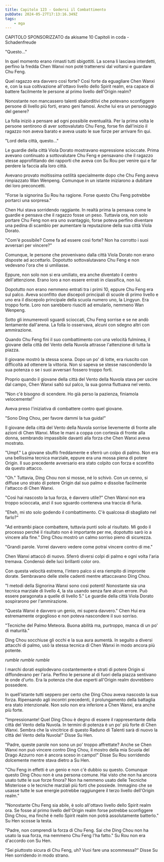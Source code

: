 ```yaml
---
title: Capitolo 123 - Godersi il Combattimento
pubDate: 2024-05-27T17:13:16.349Z
tags:
    - mga
---
```



CAPITOLO SPONSORIZZATO da akisame
10 Capitoli in coda
-Schadenfreude


"Questo..."


In quel momento erano rimasti tutti sbigottiti. La scena li lasciava interdetti, perfino la fredda Chen Wanxi non poté trattenersi dal voltarsi e guardare Chu Feng.


Quel ragazzo era davvero così forte? Così forte da eguagliare Chen Wanxi e, con la sua coltivazione all'ottavo livello dello Spirit realm, era capace di battere facilmente le persone al primo livello dell'Origin realm?


Nonostante non mancassero talenti sbalorditivi che potevano sconfiggere persone di livello più forti, erano geni famosi. Anche lui era un personaggio del genere?


La folla iniziò a pensare ad ogni possibile eventualità. Per la prima volta le persone sentirono di aver sottovalutato Chu Feng, forse fin dall'inizio il ragazzo non aveva barato e aveva usato le sue forze per arrivare fin qui.


"Lord della città, questo..."


Le guardie della città Viola Dorato mostravano espressione scioccate. Prima avevano continuato a sottovalutare Chu Feng e pensavano che il ragazzo stesse approfittando dei rapporti che aveva con Su Rou per venire qui e far perdere la faccia alla loro città.


Avevano provato moltissima ostilità specialmente dopo che Chu Feng aveva rimpiazzato Wan Wenpeng. Comunque in un istante iniziarono a dubitare dei loro preconcetti.


"Forse la signorina Su Rou ha ragione. Forse questo Chu Feng potrebbe portarci una sorpresa."


Chen Hui stava sorridendo raggiante. In realtà prima la pensava come le guardie e pensava che il ragazzo fosse un peso. Tuttavia ora, non solo portare Chu Feng non era uno svantaggio, forse poteva perfino diventare una pedina di scambio per aumentare la reputazione della sua città Viola Dorato.


"Com'è possibile? Come fa ad essere così forte? Non ha corrotto i suoi avversari per vincere?"


Comunque, le persone che provenivano dalla città Viola Dorato non erano disposte ad accettarlo. Dopotutto sottovalutavano Chu Feng e non vedevano l'ora che si umiliasse.


Eppure, non solo non si era umiliato, era anche diventato il centro dell'attenzione. Erano loro a non essere entrati in classifica, non lui.


Dopotutto non erano nemmeno entrati tra i primi 10, eppure Chu Feng era sul palco. Aveva sconfitto due discepoli principali di scuole di primo livello e uno era il discepolo principale della scuola numero uno, la Lingyun. Era troppo forte. Loro non sarebbero riusciti ad emularlo, nemmeno Wan Wenpeng.


Sotto gli innumerevoli sguardi scioccati, Chu Feng sorrise e se ne andò lentamente dall'arena. La folla lo osservava, alcuni con sdegno altri con ammirazione.


Quando Chu Feng finì il suo combattimento con una velocità fulminea, il giovane della città del Vento della Nuvola attrasse l'attenzione di tutta la piazza.


Il giovane mostrò la stessa scena. Dopo un po' di lotte, era riuscito con difficoltà ad ottenere la vittoria. Non si sapeva se stesse nascondendo la sua potenza o se i suoi avversari fossero troppo forti.


Proprio quando il giovane della città del Vento della Nuvola stava per uscire dal campo, Chen Wanxi saltò sul palco, la sua gonna fluttuava nel vento.


"Non c'è bisogno di scendere. Ho già perso la pazienza, finiamola velocemente!"


Aveva preso l'iniziativa di combattere contro quel giovane.


"Sono Ding Chou, per favore dammi la tua guida!"


Il giovane della città del Vento della Nuvola sorrise lievemente di fronte alle azioni di Chen Wanxi. Mise le mani a coppa con cortesia di fronte alla donna, sembrando impassibile davanti alla forza che Chen Wanxi aveva mostrato.


"Umpf." La giovane sbuffò freddamente e sferrò un colpo di palmo. Non era una bellissima tecnica marziale, eppure era una mossa piena di potere Origin. Il suo precedente avversario era stato colpito con forza e sconfitto da questo attacco.


"Oh." Tuttavia, Ding Chou non si mosse, né lo schivò. Con un cenno, si diffuse uno strato di potere Origin dal suo palmo e dissolse facilmente l'attacco di Chen Wanxi.


"Così hai nascosto la tua forza, è davvero utile?" Chen Wanxi non era troppo scioccata, anzi il suo sguardo conteneva una traccia di furia.


"Eheh, mi sto solo godendo il combattimento. C'è qualcosa di sbagliato nel farlo?"


"Ad entrambi piace combattere, tuttavia punti solo al risultato. Mi godo il processo perché il risultato non è importante per me, dopotutto sarò io a vincere alla fine." Ding Chou mostrò un calmo sorriso pieno di sicurezza.


"Grandi parole. Vorrei davvero vedere come potrai vincere contro di me."


Chen Wanxi attaccò di nuovo. Sferrò diversi colpi di palmo e ogni volta l'aria tremava. Condensò delle luci brillanti color oro.


Con questa velocità estrema, l'intero palco si era riempito di impronte dorate. Sembravano delle stelle cadenti mentre attaccavano Ding Chou.


"I metodi della Signorina Wanxi sono così potenti! Nonostante sia una tecnica marziale di livello 4, la sta usando senza fare alcun errore. Può essere paragonata a quelle di livello 5." Le guardie della città Viola Dorato sospirarono per l'ammirazione.


"Questa Wanxi è davvero un genio, mi supera davvero." Chen Hui era estremamente orgoglioso e non poteva nascondere il suo sorriso.


"Tecniche del Palmo Meteora. Buona abilità ma, purtroppo, manca di un po' di maturità."


Ding Chou socchiuse gli occhi e la sua aura aumentà. In seguito a diversi attacchi di palmo, usò la stessa tecnica di Chen Wanxi in modo ancora più potente.


*rumble rumble rumble*


I marchi dorati esplodevano costantemente e strati di potere Origin si diffondevano per l'aria. Perfino le persone al di fuori della piazza sentivano le onde d'urto. Era la potenza che due esperti all'Origin realm dovrebbero possedere.


In quell'istante tutti seppero per certo che Ding Chou aveva nascosto la sua forza. Ripensando agli incontri precedenti, il prolungamento della battaglia era stato intenzionale. Non solo non era inferiore a Chen Wanxi, era anche più forte.


"Impressionante! Quel Ding Chou è degno di essere il rappresentante della città del Vento della Nuvola. In termini di potenza è un po' più forte di Chen Wanxi. Sembra che la vincitrice di questo Raduno di Talenti sarà di nuovo la città del Vento della Nuvola!" Disse Su Hen.


"Padre, queste parole non sono un po' troppo affrettate? Anche se Chen Wanxi non può vincere contro Ding Chou, il mostro della mia Scuola del Drago Azzurro non è ancora sceso in campo!" Disse Su Rou sorridendo dolcemente mentre stava dietro a Su Hen.


"Chu Feng in effetti è un genio e non c'è dubbio su questo. Comunque questo Ding Chou non è una persona comune. Hai visto che non ha ancora usato tutte le sue forze finora? Non ha nemmeno usato delle Tecniche Misteriose o le tecniche marziali più forti che possiede. Immagino che se usasse tutte le sue energie potrebbe raggiungere il terzo livello dell'Origin realm."


"Nonostante Chu Feng sia abile, è solo all'ottavo livello dello Spirit realm ora. Se fosse al primo livello dell'Origin realm forse potrebbe sconfiggere Ding Chou, ma finché è nello Spirit realm non potrà assolutamente batterlo." Su Hen scosse la testa.


"Padre, non comprendi la forza di Chu Feng. Sai che Ding Chou non ha usato la sua forza, ma nemmeno Chu Feng l'ha fatto." Su Rou non era d'accordo con Su Hen.


"Sei piuttosto sicura di Chu Feng, uh? Vuoi fare una scommessa?" Disse Su Hen sorridendo in modo strano.





